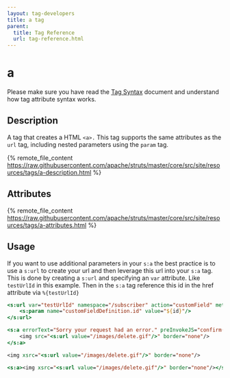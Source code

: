 ```yaml
---
layout: tag-developers
title: a tag
parent:
  title: Tag Reference
  url: tag-reference.html
---
```


# a

Please make sure you have read the [Tag Syntax](tag-syntax) document and understand how tag attribute syntax works.

## Description

A tag that creates a HTML `<a>.` This tag supports the same attributes as the `url` tag, including nested parameters 
using the `param` tag.

{% remote_file_content https://raw.githubusercontent.com/apache/struts/master/core/src/site/resources/tags/a-description.html %} 

## Attributes

{% remote_file_content https://raw.githubusercontent.com/apache/struts/master/core/src/site/resources/tags/a-attributes.html %}

## Usage

If you want to use additional parameters in your `s:a` the best practice is to use a `s:url` to create your url and then 
leverage this url into your `s:a` tag. This is done by creating a `s:url` and specifying an `var` attribute. Like `testUrlId` 
in this example. Then in the `s:a` tag reference this id in the href attribute via `%{testUrlId}`

```jsp
<s:url var="testUrlId" namespace="/subscriber" action="customField" method="delete">
    <s:param name="customFieldDefinition.id" value="${id}"/>
</s:url>

<s:a errorText="Sorry your request had an error." preInvokeJS="confirm('Are you sure you want to delete this item?')" href="%{testUrlId}">
    <img src="<s:url value="/images/delete.gif"/>" border="none"/>
</s:a>

<img xsrc="<s:url value="/images/delete.gif"/>" border="none"/>

<s:a><img xsrc="<s:url value="/images/delete.gif"/>" border="none"/></s:a>  
```
